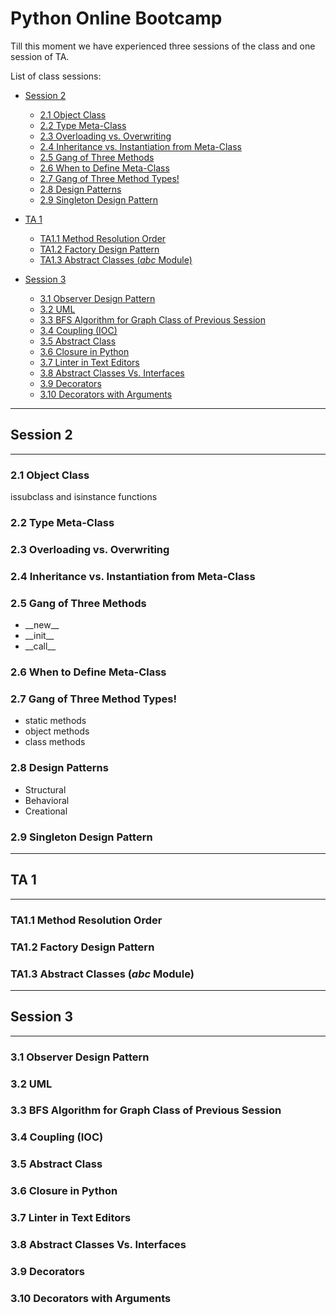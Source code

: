 
# Python Online Bootcamp

Till this moment we have experienced three sessions of the class and one session of TA.

List of class sessions:
- [Session 2](#session-2)
    - [2.1 Object Class](#21-object-class)
    - [2.2 Type Meta-Class](#22-type-meta-class)
    - [2.3 Overloading vs. Overwriting](#23-overloading-vs-overwriting)
    - [2.4 Inheritance vs. Instantiation from Meta-Class](#24-inheritance-vs-instantiation-from-meta-class)
    - [2.5 Gang of Three Methods](#25-gang-of-three-methods)
    - [2.6 When to Define Meta-Class](#26-when-to-define-meta-class)
    - [2.7 Gang of Three Method Types!](#27-gang-of-three-method-types)
    - [2.8 Design Patterns](#28-design-patterns)
    - [2.9 Singleton Design Pattern](#29-singleton-design-pattern)
- [TA 1](#ta-1)
    - [TA1.1 Method Resolution Order](#ta11-method-resolution-order)
    - [TA1.2 Factory Design Pattern](#ta12-factory-design-pattern)
    - [TA1.3 Abstract Classes (_abc_ Module)](#ta13-abstract-classes-_abc_-module)
- [Session 3](#session-3)

    - [3.1 Observer Design Pattern](#31-observer-design-pattern)
    - [3.2 UML](#32-uml)
    - [3.3 BFS Algorithm for Graph Class of Previous Session](#33-bfs-algorithm-for-graph-class-of-previous-session)
    - [3.4 Coupling (IOC)](#34-coupling-ioc)
    - [3.5 Abstract Class](#35-abstract-class)
    - [3.6 Closure in Python](#36-closure-in-python)
    - [3.7 Linter in Text Editors](#37-linter-in-text-editors)
    - [3.8 Abstract Classes Vs. Interfaces](#38-abstract-classes-vs-interfaces)
    - [3.9 Decorators](#39-decorators)
    - [3.10 Decorators with Arguments](#310-decorators-with-arguments)

---

## Session 2

----

### 2.1 Object Class
issubclass and isinstance functions
### 2.2 Type Meta-Class
### 2.3 Overloading vs. Overwriting
### 2.4 Inheritance vs. Instantiation from Meta-Class
### 2.5 Gang of Three Methods
- \_\_new__
-	\_\_init__
-	\_\_call__

### 2.6 When to Define Meta-Class
### 2.7 Gang of Three Method Types!
- static methods
- object methods
- class methods

### 2.8 Design Patterns
- Structural
- Behavioral
- Creational

### 2.9 Singleton Design Pattern

---

## TA 1

---

### TA1.1 Method Resolution Order
### TA1.2 Factory Design Pattern
### TA1.3 Abstract Classes (_abc_ Module)

---

## Session 3

---

### 3.1 Observer Design Pattern
### 3.2 UML
### 3.3 BFS Algorithm for Graph Class of Previous Session
### 3.4 Coupling (IOC)
### 3.5 Abstract Class
### 3.6 Closure in Python
### 3.7 Linter in Text Editors
### 3.8 Abstract Classes Vs. Interfaces
### 3.9 Decorators
### 3.10 Decorators with Arguments

